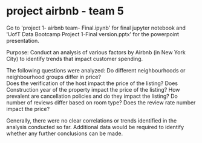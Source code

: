 # project airbnb - team 5

Go to 'project 1- airbnb team- Final.ipynb' for final jupyter notebook and 'UofT Data Bootcamp Project 1-Final version.pptx' for the powerpoint presentation. 
 
Purpose: Conduct an analysis of various factors by Airbnb (in New York City) to identify trends that impact customer spending.

The following questions were analyzed:
   Do different neighbourhoods or neighbourhood groups differ in price?   
   Does the verification of the host impact the price of the listing?
   Does Construction year of the property impact the price of the listing?
   How prevalent are cancellation policies and do they impact the listing?
   Do number of reviews differ based on room type? Does the review rate number impact the price?

Generally, there were no clear correlations or trends identified in the analysis conducted so far. Additional data would be required to identify whether any further conclusions can be made.
